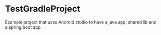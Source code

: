 # TestGradleProject
Example project that uses Android studio to have a java app, shared lib and a spring boot app
